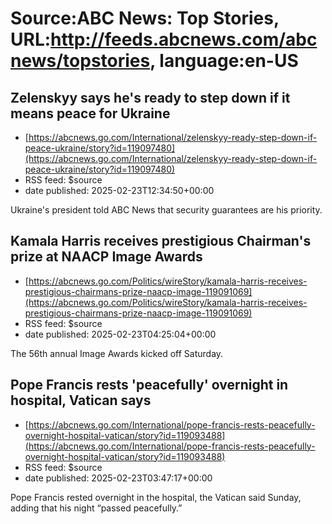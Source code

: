 # Source:ABC News: Top Stories, URL:http://feeds.abcnews.com/abcnews/topstories, language:en-US

## Zelenskyy says he's ready to step down if it means peace for Ukraine
 - [https://abcnews.go.com/International/zelenskyy-ready-step-down-if-peace-ukraine/story?id=119097480](https://abcnews.go.com/International/zelenskyy-ready-step-down-if-peace-ukraine/story?id=119097480)
 - RSS feed: $source
 - date published: 2025-02-23T12:34:50+00:00

Ukraine's president told ABC News that security guarantees are his priority.

## Kamala Harris receives prestigious Chairman's prize at NAACP Image Awards
 - [https://abcnews.go.com/Politics/wireStory/kamala-harris-receives-prestigious-chairmans-prize-naacp-image-119091069](https://abcnews.go.com/Politics/wireStory/kamala-harris-receives-prestigious-chairmans-prize-naacp-image-119091069)
 - RSS feed: $source
 - date published: 2025-02-23T04:25:04+00:00

The 56th annual Image Awards kicked off Saturday.

## Pope Francis rests 'peacefully' overnight in hospital, Vatican says
 - [https://abcnews.go.com/International/pope-francis-rests-peacefully-overnight-hospital-vatican/story?id=119093488](https://abcnews.go.com/International/pope-francis-rests-peacefully-overnight-hospital-vatican/story?id=119093488)
 - RSS feed: $source
 - date published: 2025-02-23T03:47:17+00:00

Pope Francis rested overnight in the hospital, the Vatican said Sunday, adding that his night “passed peacefully.”

